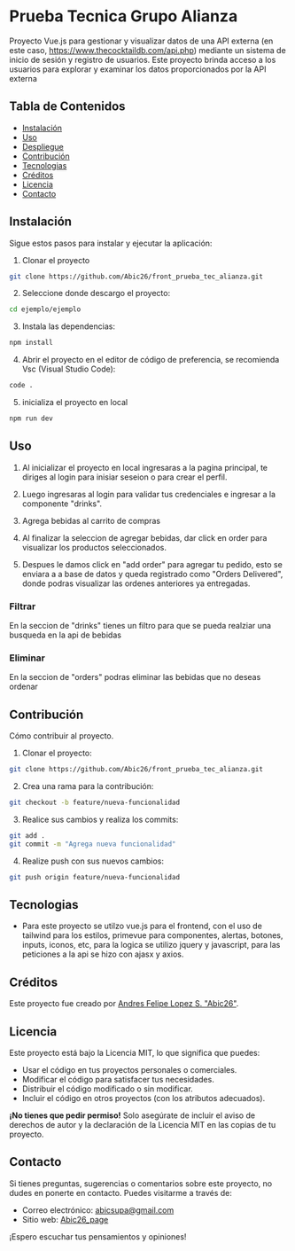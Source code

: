 # Prueba Tecnica Grupo Alianza

Proyecto Vue.js para gestionar y visualizar datos de una API externa (en este caso, https://www.thecocktaildb.com/api.php) mediante un sistema de inicio de sesión y registro de usuarios. Este proyecto brinda acceso a los usuarios para explorar y examinar los datos proporcionados por la API externa

## Tabla de Contenidos

- [Instalación](#instalación)
- [Uso](#uso)
- [Despliegue](#despliegue)
- [Contribución](#Contribución)
- [Tecnologias](#Tecnologias)
- [Créditos](#créditos)
- [Licencia](#licencia)
- [Contacto](#contacto)

## Instalación

Sigue estos pasos para instalar y ejecutar la aplicación:

1. Clonar el proyecto 
```sh
git clone https://github.com/Abic26/front_prueba_tec_alianza.git
```
2. Seleccione donde descargo el proyecto:
```sh
cd ejemplo/ejemplo
```
3. Instala las dependencias:
```sh
npm install
```
4. Abrir el proyecto en el editor de código de preferencia, se recomienda Vsc (Visual Studio Code):
```sh
code .
```
5. inicializa el proyecto en local
```sh
npm run dev
```
## Uso

1. Al inicializar el proyecto en local ingresaras a la pagina principal, te diriges al login para inisiar seseion o para crear el perfil.

2. Luego ingresaras al login para validar tus credenciales e ingresar a la componente "drinks".

3. Agrega bebidas al carrito de compras

4. Al finalizar la seleccion de agregar bebidas, dar click en order para visualizar los productos seleccionados.

5. Despues le damos click en "add order" para agregar tu pedido, esto se enviara a a base de datos y queda registrado como "Orders Delivered", donde podras visualizar las ordenes anteriores ya entregadas.

### Filtrar

En la seccion de "drinks" tienes un filtro para que se pueda realziar una busqueda en la api de bebidas 

### Eliminar

En la seccion de "orders" podras eliminar las bebidas que no deseas ordenar

## Contribución

Cómo contribuir al proyecto.
1. Clonar el proyecto:
```sh
git clone https://github.com/Abic26/front_prueba_tec_alianza.git
```
2. Crea una rama para la contribución: 
```sh
git checkout -b feature/nueva-funcionalidad
```
3. Realice sus cambios y realiza los commits: 
```sh
git add .
git commit -m "Agrega nueva funcionalidad"
```
4. Realize push con sus nuevos cambios: 
```sh
git push origin feature/nueva-funcionalidad
```

## Tecnologias

- Para este proyecto se utilzo vue.js para el frontend, con el uso de tailwind para los estilos, primevue para componentes, alertas, botones, inputs, iconos, etc, para la logica se utilizo jquery y javascript, para las peticiones a la api se hizo con ajasx y axios.

## Créditos

Este proyecto fue creado por [Andres Felipe Lopez S. "Abic26"](https://github.com/Abic26).

## Licencia

Este proyecto está bajo la Licencia MIT, lo que significa que puedes:

- Usar el código en tus proyectos personales o comerciales.
- Modificar el código para satisfacer tus necesidades.
- Distribuir el código modificado o sin modificar.
- Incluir el código en otros proyectos (con los atributos adecuados).

**¡No tienes que pedir permiso!** Solo asegúrate de incluir el aviso de derechos de autor y la declaración de la Licencia MIT en las copias de tu proyecto.

## Contacto

Si tienes preguntas, sugerencias o comentarios sobre este proyecto, no dudes en ponerte en contacto. Puedes visitarme a través de:

- Correo electrónico: [abicsupa@gmail.com](mailto:abicsupa@gmail.com)
- Sitio web: [Abic26_page](https://abicdev.vercel.app/)

¡Espero escuchar tus pensamientos y opiniones!

